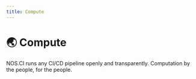 ```yaml
---
title: Compute
---
```


# 🌏 Compute

NOS.CI runs any  CI/CD pipeline openly and transparently.
Computation by the people, for the people.
